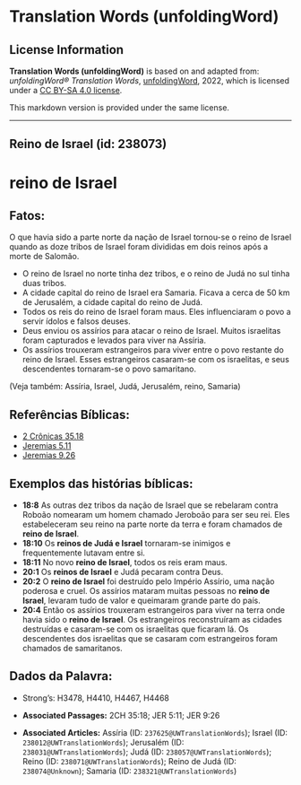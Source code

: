 # Translation Words (unfoldingWord)

## License Information

**Translation Words (unfoldingWord)** is based on and adapted from: _unfoldingWord® Translation Words_, [unfoldingWord](https://unfoldingword.org/utw), 2022, which is licensed under a [CC BY-SA 4.0 license](https://creativecommons.org/licenses/by-sa/4.0/legalcode.en).

This markdown version is provided under the same license.



--------------------------------

## Reino de Israel (id: 238073)

reino de Israel
===============

Fatos:
------

O que havia sido a parte norte da nação de Israel tornou\-se o reino de Israel quando as doze tribos de Israel foram divididas em dois reinos após a morte de Salomão.

* O reino de Israel no norte tinha dez tribos, e o reino de Judá no sul tinha duas tribos.
* A cidade capital do reino de Israel era Samaria. Ficava a cerca de 50 km de Jerusalém, a cidade capital do reino de Judá.
* Todos os reis do reino de Israel foram maus. Eles influenciaram o povo a servir ídolos e falsos deuses.
* Deus enviou os assírios para atacar o reino de Israel. Muitos israelitas foram capturados e levados para viver na Assíria.
* Os assírios trouxeram estrangeiros para viver entre o povo restante do reino de Israel. Esses estrangeiros casaram\-se com os israelitas, e seus descendentes tornaram\-se o povo samaritano.

(Veja também: Assíria, Israel, Judá, Jerusalém, reino, Samaria)

Referências Bíblicas:
---------------------

* [2 Crônicas 35\.18](https://ref.ly/2Chr35:18)
* [Jeremias 5\.11](https://ref.ly/Jer5:11)
* [Jeremias 9\.26](https://ref.ly/Jer9:26)

Exemplos das histórias bíblicas:
--------------------------------

* **18:8** As outras dez tribos da nação de Israel que se rebelaram contra Roboão nomearam um homem chamado Jeroboão para ser seu rei. Eles estabeleceram seu reino na parte norte da terra e foram chamados de **reino de Israel**.
* **18:10** Os **reinos de Judá e Israel** tornaram\-se inimigos e frequentemente lutavam entre si.
* **18:11** No novo **reino de Israel**, todos os reis eram maus.
* **20:1** Os **reinos de Israel** e Judá pecaram contra Deus.
* **20:2** O **reino de Israel** foi destruído pelo Império Assírio, uma nação poderosa e cruel. Os assírios mataram muitas pessoas no **reino de Israel**, levaram tudo de valor e queimaram grande parte do país.
* **20:4** Então os assírios trouxeram estrangeiros para viver na terra onde havia sido o **reino de Israel**. Os estrangeiros reconstruíram as cidades destruídas e casaram\-se com os israelitas que ficaram lá. Os descendentes dos israelitas que se casaram com estrangeiros foram chamados de samaritanos.

Dados da Palavra:
-----------------

* Strong’s: H3478, H4410, H4467, H4468

* **Associated Passages:** 2CH 35:18; JER 5:11; JER 9:26
* **Associated Articles:** Assíria (ID: `237625@UWTranslationWords`); Israel (ID: `238012@UWTranslationWords`); Jerusalém (ID: `238031@UWTranslationWords`); Judá (ID: `238057@UWTranslationWords`); Reino (ID: `238071@UWTranslationWords`); Reino de Judá (ID: `238074@Unknown`); Samaria (ID: `238321@UWTranslationWords`)

